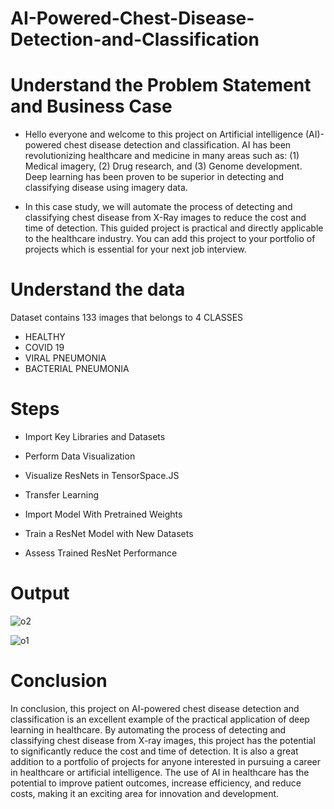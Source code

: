 # AI-Powered-Chest-Disease-Detection-and-Classification



 # Understand the Problem Statement and Business Case
 
* Hello everyone and welcome to this project on Artificial intelligence (AI)-powered chest disease detection and classification. AI has been revolutionizing healthcare and medicine in many areas such as: (1) Medical imagery, (2) Drug research, and (3) Genome development. Deep learning has been proven to be superior in detecting and classifying disease using imagery data. 

* In this case study, we will automate the process of detecting and classifying chest disease from X-Ray images to reduce the cost and time of detection. This guided project is practical and directly applicable to the healthcare industry. You can add this project to your portfolio of projects which is essential for your next job interview.



# Understand the data 
Dataset contains 133 images that belongs to 4 CLASSES
* HEALTHY
* COVID 19
* VIRAL  PNEUMONIA
* BACTERIAL PNEUMONIA

 # Steps

* Import Key Libraries and Datasets

 * Perform Data Visualization

* Visualize ResNets in TensorSpace.JS

* Transfer Learning 

* Import Model With Pretrained Weights

* Train a ResNet Model with New Datasets

* Assess Trained ResNet Performance

# Output

![o2](https://user-images.githubusercontent.com/109656499/233540354-9f55ed17-ccf4-4717-9082-44d97ec54a70.png)


![o1](https://user-images.githubusercontent.com/109656499/233540370-6aa2e85c-d96d-496b-8088-3f2880265e38.png)






# Conclusion 

In conclusion, this project on AI-powered chest disease detection and classification is an excellent example of the practical application of deep learning in healthcare. By automating the process of detecting and classifying chest disease from X-ray images, this project has the potential to significantly reduce the cost and time of detection. It is also a great addition to a portfolio of projects for anyone interested in pursuing a career in healthcare or artificial intelligence. The use of AI in healthcare has the potential to improve patient outcomes, increase efficiency, and reduce costs, making it an exciting area for innovation and development.
